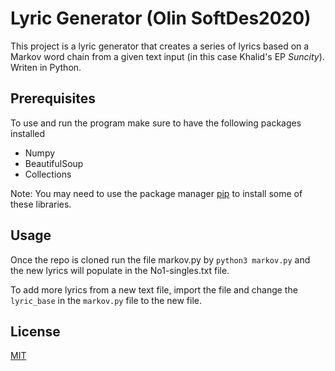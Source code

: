 # Lyric Generator (Olin SoftDes2020)

This project is a lyric generator that creates a series of lyrics based on a Markov word chain from a given text input (in this case Khalid's EP *Suncity*). Writen in Python.


## Prerequisites

To use and run the program make sure to have the following packages installed

- Numpy
- BeautifulSoup
- Collections

Note: You may need to use the package manager [pip](https://pip.pypa.io/en/stable/) to install some of these libraries.

## Usage

Once the repo is cloned run the file markov.py by `python3 markov.py` and the new lyrics will populate in the No1-singles.txt file.

To add more lyrics from a new text file, import the file and change the `lyric_base` in the `markov.py` file to the new file.


## License
[MIT](https://choosealicense.com/licenses/mit/)
